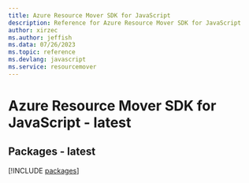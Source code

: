 ```yaml
---
title: Azure Resource Mover SDK for JavaScript
description: Reference for Azure Resource Mover SDK for JavaScript
author: xirzec
ms.author: jeffish
ms.data: 07/26/2023
ms.topic: reference
ms.devlang: javascript
ms.service: resourcemover
---
```

# Azure Resource Mover SDK for JavaScript - latest
## Packages - latest
[!INCLUDE [packages](resource-mover-index.md)]
